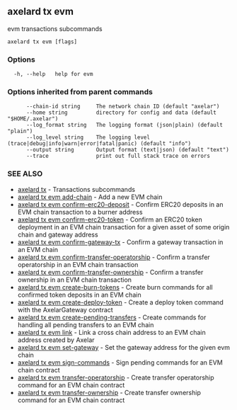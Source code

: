 ## axelard tx evm

evm transactions subcommands

```
axelard tx evm [flags]
```

### Options

```
  -h, --help   help for evm
```

### Options inherited from parent commands

```
      --chain-id string     The network chain ID (default "axelar")
      --home string         directory for config and data (default "$HOME/.axelar")
      --log_format string   The logging format (json|plain) (default "plain")
      --log_level string    The logging level (trace|debug|info|warn|error|fatal|panic) (default "info")
      --output string       Output format (text|json) (default "text")
      --trace               print out full stack trace on errors
```

### SEE ALSO

- [axelard tx](axelard_tx.md)	 - Transactions subcommands
- [axelard tx evm add-chain](axelard_tx_evm_add-chain.md)	 - Add a new EVM chain
- [axelard tx evm confirm-erc20-deposit](axelard_tx_evm_confirm-erc20-deposit.md)	 - Confirm ERC20 deposits in an EVM chain transaction to a burner address
- [axelard tx evm confirm-erc20-token](axelard_tx_evm_confirm-erc20-token.md)	 - Confirm an ERC20 token deployment in an EVM chain transaction for a given asset of some origin chain and gateway address
- [axelard tx evm confirm-gateway-tx](axelard_tx_evm_confirm-gateway-tx.md)	 - Confirm a gateway transaction in an EVM chain
- [axelard tx evm confirm-transfer-operatorship](axelard_tx_evm_confirm-transfer-operatorship.md)	 - Confirm a transfer operatorship in an EVM chain transaction
- [axelard tx evm confirm-transfer-ownership](axelard_tx_evm_confirm-transfer-ownership.md)	 - Confirm a transfer ownership in an EVM chain transaction
- [axelard tx evm create-burn-tokens](axelard_tx_evm_create-burn-tokens.md)	 - Create burn commands for all confirmed token deposits in an EVM chain
- [axelard tx evm create-deploy-token](axelard_tx_evm_create-deploy-token.md)	 - Create a deploy token command with the AxelarGateway contract
- [axelard tx evm create-pending-transfers](axelard_tx_evm_create-pending-transfers.md)	 - Create commands for handling all pending transfers to an EVM chain
- [axelard tx evm link](axelard_tx_evm_link.md)	 - Link a cross chain address to an EVM chain address created by Axelar
- [axelard tx evm set-gateway](axelard_tx_evm_set-gateway.md)	 - Set the gateway address for the given evm chain
- [axelard tx evm sign-commands](axelard_tx_evm_sign-commands.md)	 - Sign pending commands for an EVM chain contract
- [axelard tx evm transfer-operatorship](axelard_tx_evm_transfer-operatorship.md)	 - Create transfer operatorship command for an EVM chain contract
- [axelard tx evm transfer-ownership](axelard_tx_evm_transfer-ownership.md)	 - Create transfer ownership command for an EVM chain contract
